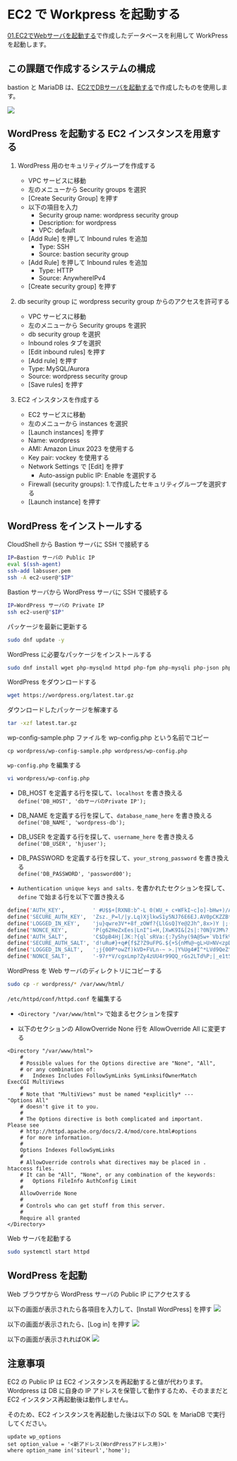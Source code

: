 # EC2 で Workpress を起動する
[01.EC2でWebサーバを起動する](../01.EC2でWebサーバを起動する/index.md)で作成したデータベースを利用して WorkPress を起動します。

## この課題で作成するシステムの構成
bastion と MariaDB は、[EC2でDBサーバを起動する](../02.EC2でDBサーバを起動する/index.md)で作成したものを使用します。

![](./img/s1.png)

## WordPress を起動する EC2 インスタンスを用意する
1. WordPress 用のセキュリティグループを作成する
    * VPC サービスに移動
    * 左のメニューから Security groups を選択
    * [Create Security Group] を押す
    * 以下の項目を入力
        * Security group name: wordpress security group
        * Description: for wordpress
        * VPC: default
    * [Add Rule] を押して Inbound rules を追加
        * Type: SSH
        * Source: bastion security group
    * [Add Rule] を押して Inbound rules を追加
        * Type: HTTP
        * Source: AnywhereIPv4
    * [Create security group] を押す

2. db security group に wordpress security group からのアクセスを許可する
    * VPC サービスに移動
    * 左のメニューから Security groups を選択
    * db security group を選択
    * Inbound roles タブを選択
    * [Edit inbound rules] を押す
    * [Add rule] を押す
    * Type: MySQL/Aurora
    * Source: wordpress security group
    * [Save rules] を押す

3. EC2 インスタンスを作成する
    * EC2 サービスに移動
    * 左のメニューから instances を選択
    * [Launch instances] を押す
    * Name: wordpress
    * AMI: Amazon Linux 2023 を使用する
    * Key pair: vockey を使用する
    * Network Settings で [Edit] を押す
        * Auto-assign public IP: Enable を選択する
    * Firewall (security groups): 1.で作成したセキュリティグループを選択する
    * [Launch instance] を押す

## WordPress をインストールする
CloudShell から Bastion サーバに SSH で接続する

```bash
IP=Bastion サーバの Public IP
eval $(ssh-agent)
ssh-add labsuser.pem
ssh -A ec2-user@"$IP"
```

Bastion サーバから WordPress サーバに SSH で接続する

```bash
IP=WordPress サーバの Private IP
ssh ec2-user@"$IP"
```

パッケージを最新に更新する  

```bash
sudo dnf update -y
```

WordPress に必要なパッケージをインストールする  

```bash
sudo dnf install wget php-mysqlnd httpd php-fpm php-mysqli php-json php php-devel -y
```

WordPress をダウンロードする  

```bash
wget https://wordpress.org/latest.tar.gz
```

ダウンロードしたパッケージを解凍する  

```bash
tar -xzf latest.tar.gz
```

wp-config-sample.php ファイルを wp-config.php という名前でコピー  

```
cp wordpress/wp-config-sample.php wordpress/wp-config.php
```

`wp-config.php` を編集する  

```bash
vi wordpress/wp-config.php
```  

* DB_HOST を定義する行を探して、`localhost` を書き換える  
`define('DB_HOST', 'dbサーバのPrivate IP');`  

* DB_NAME を定義する行を探して、`database_name_here` を書き換える  
`define('DB_NAME', 'wordpress-db');`  

* DB_USER を定義する行を探して、`username_here` を書き換える  
`define('DB_USER', 'hjuser');`

* DB_PASSWORD を定義する行を探して、`your_strong_password` を書き換える  
`define('DB_PASSWORD', 'password00');`

* `Authentication unique keys and salts.` を書かれたセクションを探して、`define` で始まる行を以下で置き換える

```bash
define('AUTH_KEY',         ' #U$$+[RXN8:b^-L 0(WU_+ c+WFkI~c]o]-bHw+)/A[wSiZ<Qb[mghEXcRh-');
define('SECURE_AUTH_KEY',  'Zsz._P=l/|y.Lq)XjlkwS1y5NJ76E6EJ.AV0pCKZZB*~*r ?6OeJT@;+(ndLg');
define('LOGGED_IN_KEY',    'ju}qwre3V*+8f_zOWf?{LlGsQ]Ye@2Jh^,8x>)Y |;([]Pi+LG#A4R?7N`YB3');
define('NONCE_KEY',        'P(g62HeZxEes|LnI^i=H,[XwK9I&[2s|:?0N}VJM%?;v2+;+^9eXUahg@::Cj');
define('AUTH_SALT',        'C$DpB4Hj[JK:?{ql`sRVa:{:7yShy(9A@5w+`Vb1fk%_-Bx*M4(qc[Qg%JT!h');
define('SECURE_AUTH_SALT', 'd!uRu#}+q#{f$Z?Z9uFPG.${+S{nM%@~gL>U>NV<zpD-@2-Es7Q1O-bp28EKv');
define('LOGGED_IN_SALT',   ';j{00P*owZf)kVD+FVLn-~ >.|Y%Ug4#I^*LVd9QeZ^XmK|e(76miC+&+^0P/');
define('NONCE_SALT',       '-97r*V/cgxLmp?Zy4zUU4r99QQ_rGs2LTd%P;|_e1tS8_,.6[=UK<J_y9?JWG');
```

WordPress を Web サーバのディレクトリにコピーする  

```bash
sudo cp -r wordpress/* /var/www/html/
```

`/etc/httpd/conf/httpd.conf` を編集する  
* `<Directory "/var/www/html">` で始まるセクションを探す

* 以下のセクションの AllowOverride None 行を AllowOverride All に変更する

```
<Directory "/var/www/html">
    #
    # Possible values for the Options directive are "None", "All",
    # or any combination of:
    #   Indexes Includes FollowSymLinks SymLinksifOwnerMatch        ExecCGI MultiViews
    #
    # Note that "MultiViews" must be named *explicitly* ---         "Options All"
    # doesn't give it to you.
    #
    # The Options directive is both complicated and important.          Please see
    # http://httpd.apache.org/docs/2.4/mod/core.html#options
    # for more information.
    #
    Options Indexes FollowSymLinks
    #
    # AllowOverride controls what directives may be placed in .       htaccess files.
    # It can be "All", "None", or any combination of the keywords:
    #   Options FileInfo AuthConfig Limit
    #
    AllowOverride None
    #
    # Controls who can get stuff from this server.
    #
    Require all granted
</Directory>
```

Web サーバを起動する  

```bash
sudo systemctl start httpd
```

## WordPress を起動
Web ブラウザから WordPress サーバの Public IP にアクセスする

以下の画面が表示されたら各項目を入力して、[Install WordPress] を押す
![](./img/wordpress1.png)

以下の画面が表示されたら、[Log in] を押す
![](./img/wordpress2.png)

以下の画面が表示されればOK
![](./img/wordpress3.png)

## 注意事項
EC2 の Public IP は EC2 インスタンスを再起動すると値が代わります。  
Wordpress は DB に自身の IP アドレスを保管して動作するため、そのままだと EC2 インスタンス再起動後は動作しません。

そのため、EC2 インスタンスを再起動した後は以下の SQL を MariaDB で実行してください。

```
update wp_options
set option_value = '<新アドレス(WordPressアドレス用)>'
where option_name in('siteurl','home');
```
